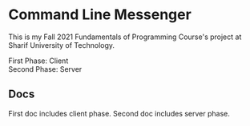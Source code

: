 # Command Line Messenger

This is my Fall 2021 Fundamentals of Programming Course's project at Sharif University of Technology.

First Phase: Client </br>
Second Phase: Server

## Docs
First doc includes client phase.
Second doc includes server phase.
